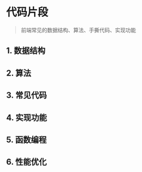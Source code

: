 # 代码片段

> 前端常见的数据结构、算法、手撕代码、实现功能

## 1. 数据结构 

## 2. 算法

## 3. 常见代码

## 4. 实现功能

## 5. 函数编程

## 6. 性能优化